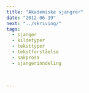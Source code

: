 ```yaml
---
title: "Akademiske sjangrer"
date: "2012-06-19"
next: "../skriving/"
tags: 
  - sjanger
  - kildetyper 
  - teksttyper
  - tekstforståelse
  - sakprosa
  - sjangerinndeling
  
   
 
---
```


